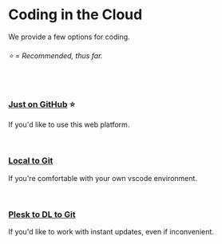 # Coding in the Cloud
We provide a few options for coding.
###### ⭐ = Recommended, thus far.

<br>

### [Just on GitHub](https://github.com/ACADEV1/.github/blob/dev/docs/workflows/cloud/github/README.md) ⭐
If you'd like to use this web platform. 

<br>

### [Local to Git](https://github.com/ACADEV1/.github/blob/dev/docs/workflows/cloud/local/README.md)
If you're comfortable with your own vscode environment.

<br>

### [Plesk to DL to Git]()
If you'd like to work with instant updates, even if inconvenient.